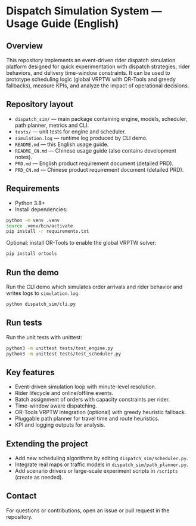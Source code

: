 # Dispatch Simulation System — Usage Guide (English)

## Overview
This repository implements an event-driven rider dispatch simulation platform designed for quick experimentation with dispatch strategies, rider behaviors, and delivery time-window constraints. It can be used to prototype scheduling logic (global VRPTW with OR-Tools and greedy fallbacks), measure KPIs, and analyze the impact of operational decisions.

## Repository layout
- `dispatch_sim/` — main package containing engine, models, scheduler, path planner, metrics and CLI.
- `tests/` — unit tests for engine and scheduler.
- `simulation.log` — runtime log produced by CLI demo.
- `README.md` — this English usage guide.
- `README_CN.md` — Chinese usage guide (also contains development notes).
- `PRD.md` — English product requirement document (detailed PRD).
- `PRD_CN.md` — Chinese product requirement document (detailed PRD).

## Requirements
- Python 3.8+
- Install dependencies:

```bash
python -m venv .venv
source .venv/bin/activate
pip install -r requirements.txt
```

Optional: install OR-Tools to enable the global VRPTW solver:

```bash
pip install ortools
```

## Run the demo
Run the CLI demo which simulates order arrivals and rider behavior and writes logs to `simulation.log`.

```bash
python dispatch_sim/cli.py
```

## Run tests
Run the unit tests with unittest:

```bash
python3 -m unittest tests/test_engine.py
python3 -m unittest tests/test_scheduler.py
```

## Key features
- Event-driven simulation loop with minute-level resolution.
- Rider lifecycle and online/offline events.
- Batch assignment of orders with capacity constraints per rider.
- Time-window aware dispatching.
- OR-Tools VRPTW integration (optional) with greedy heuristic fallback.
- Pluggable path planner for travel time and route heuristics.
- KPI and logging outputs for analysis.

## Extending the project
- Add new scheduling algorithms by editing `dispatch_sim/scheduler.py`.
- Integrate real maps or traffic models in `dispatch_sim/path_planner.py`.
- Add scenario drivers or large-scale experiment scripts in `/scripts` (create as needed).

## Contact
For questions or contributions, open an issue or pull request in the repository.
